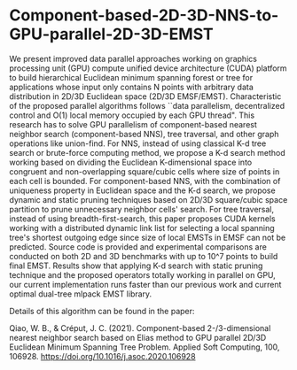 # Component-based-2D-3D-NNS-to-GPU-parallel-2D-3D-EMST
We present improved data parallel approaches working on graphics processing unit (GPU) compute unified device architecture (CUDA) platform to build hierarchical Euclidean minimum spanning forest or tree for applications whose input only contains N points with arbitrary data distribution in 2D/3D Euclidean space (2D/3D EMSF/EMST). Characteristic of the proposed parallel algorithms follows ``data parallelism, decentralized control and O(1) local memory occupied by each GPU thread". This research has to solve GPU parallelism of component-based nearest neighbor search (component-based NNS), tree traversal, and other graph operations like union-find.
For NNS, instead of using classical K-d tree search or brute-force computing method, we propose a K-d search method working based on dividing the Euclidean K-dimensional space into congruent and non-overlapping square/cubic cells where size of points in each cell is bounded. For component-based NNS, with the combination of uniqueness property in Euclidean space and the K-d search, we propose dynamic and static pruning techniques based on 2D/3D square/cubic space partition to prune unnecessary neighbor cells' search. 
For tree traversal, instead of using breadth-first-search, this paper proposes CUDA kernels working with a distributed dynamic link list for selecting a local spanning tree's shortest outgoing edge since size of local EMSTs in EMSF can not be predicted. Source code is provided and experimental comparisons are conducted on both 2D and 3D benchmarks with up to 10^7 points to build final EMST. 
Results show that applying K-d search with static pruning technique and the proposed operators totally working in parallel on GPU, our current implementation runs faster than our previous work and current optimal dual-tree mlpack EMST library.


Details of this algorithm can be found in the paper: 

Qiao, W. B., & Créput, J. C. (2021). Component-based 2-/3-dimensional nearest neighbor search based on Elias method to GPU parallel 2D/3D Euclidean Minimum Spanning Tree Problem. Applied Soft Computing, 100, 106928. https://doi.org/10.1016/j.asoc.2020.106928
